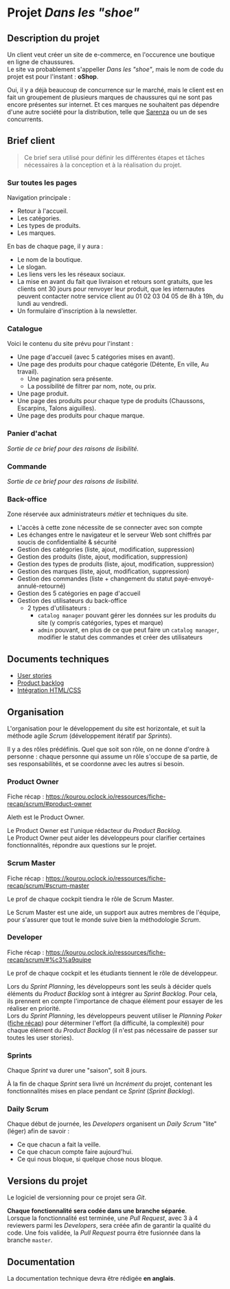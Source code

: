 # Projet _Dans les "shoe"_

## Description du projet

Un client veut créer un site de e-commerce, en l'occurence une boutique en ligne de chaussures.  
Le site va probablement s'appeller _Dans les "shoe"_, mais le nom de code du projet est pour l'instant : **oShop**.

Oui, il y a déjà beaucoup de concurrence sur le marché, mais le client est en fait un groupement de plusieurs marques de chaussures qui ne sont pas encore présentes sur internet. Et ces marques ne souhaitent pas dépendre d'une autre société pour la distribution, telle que [Sarenza](https://fr.wikipedia.org/wiki/Sarenza) ou un de ses concurrents.

## Brief client

> Ce brief sera utilisé pour définir les différentes étapes et tâches nécessaires à la conception et à la réalisation du projet.

### Sur toutes les pages

Navigation principale : 

- Retour à l'accueil.
- Les catégories.
- Les types de produits.
- Les marques.

En bas de chaque page, il y aura :

- Le nom de la boutique.
- Le slogan.
- Les liens vers les les réseaux sociaux.
- La mise en avant du fait que livraison et retours sont gratuits, que les clients ont 30 jours pour renvoyer leur produit, que les internautes peuvent contacter notre service client au 01 02 03 04 05 de 8h à 19h, du lundi au vendredi.
- Un formulaire d'inscription à la newsletter.

### Catalogue

Voici le contenu du site prévu pour l'instant :

- Une page d'accueil (avec 5 catégories mises en avant).
- Une page des produits pour chaque catégorie (Détente, En ville, Au travail).
  - Une pagination sera présente.
  - La possibilité de filtrer par nom, note, ou prix.
- Une page produit.
- Une page des produits pour chaque type de produits (Chaussons, Escarpins, Talons aiguilles).
- Une page des produits pour chaque marque.

### Panier d'achat

_Sortie de ce brief pour des raisons de lisibilité._

### Commande

_Sortie de ce brief pour des raisons de lisibilité._

### Back-office

Zone réservée aux administrateurs _métier_ et techniques du site.

- L'accès à cette zone nécessite de se connecter avec son compte
- Les échanges entre le navigateur et le serveur Web sont chiffrés par soucis de confidentialité & sécurité
- Gestion des catégories (liste, ajout, modification, suppression)
- Gestion des produits (liste, ajout, modification, suppression)
- Gestion des types de produits (liste, ajout, modification, suppression)
- Gestion des marques (liste, ajout, modification, suppression)
- Gestion des commandes (liste + changement du statut payé-envoyé-annulé-retourné)
- Gestion des 5 catégories en page d'accueil
- Gestion des utilisateurs du back-office
  - 2 types d'utilisateurs :
    - `catalog manager` pouvant gérer les données sur les produits du site (y compris catégories, types et marque)
    - `admin` pouvant, en plus de ce que peut faire un `catalog manager`, modifier le statut des commandes et créer des utilisateurs

## Documents techniques

- [User stories](docs/user_stories.md)
- [Product backlog](docs/product_backlog.md)
- [Intégration HTML/CSS](docs/html-css/)

## Organisation

L'organisation pour le développement du site est horizontale, et suit la méthode agile _Scrum_ (développement itératif par _Sprints_).

Il y a des rôles prédéfinis. Quel que soit son rôle, on ne donne d'ordre à personne : chaque personne qui assume un rôle s'occupe de sa partie, de ses responsabilités, et se coordonne avec les autres si besoin.

### Product Owner

Fiche récap : https://kourou.oclock.io/ressources/fiche-recap/scrum/#product-owner

Aleth est le Product Owner.

Le Product Owner est l'unique rédacteur du _Product Backlog_.  
Le Product Owner peut aider les développeurs pour clarifier certaines fonctionnalités, répondre aux questions sur le projet.

### Scrum Master

Fiche récap : https://kourou.oclock.io/ressources/fiche-recap/scrum/#scrum-master

Le prof de chaque cockpit tiendra le rôle de Scrum Master.

Le Scrum Master est une aide, un support aux autres membres de l'équipe, pour s'assurer que tout le monde suive bien la méthodologie _Scrum_.

### Developer

Fiche récap : https://kourou.oclock.io/ressources/fiche-recap/scrum/#%c3%a9quipe

Le prof de chaque cockpit et les étudiants tiennent le rôle de développeur.

Lors du _Sprint Planning_, les développeurs sont les seuls à décider quels éléments du _Product Backlog_ sont à intégrer au _Sprint Backlog_. Pour cela, ils prennent en compte l'importance de chaque élément pour essayer de les réaliser en priorité.  
Lors du _Sprint Planning_, les développeurs peuvent utiliser le _Planning Poker_ ([fiche récap](https://kourou.oclock.io/ressources/fiche-recap/scrum/#sprint-planning)) pour déterminer l'effort (la difficulté, la complexité) pour chaque élément du _Product Backlog_ (il n'est pas nécessaire de passer sur toutes les user stories).

### Sprints

Chaque _Sprint_ va durer une "saison", soit 8 jours.

À la fin de chaque _Sprint_ sera livré un _Incrément_ du projet, contenant les fonctionnalités mises en place pendant ce _Sprint_ (_Sprint Backlog_).

### Daily Scrum

Chaque début de journée, les _Developers_ organisent un _Daily Scrum_ "lite" (léger) afin de savoir :

- Ce que chacun a fait la veille.
- Ce que chacun compte faire aujourd'hui.
- Ce qui nous bloque, si quelque chose nous bloque.

## Versions du projet

Le logiciel de versionning pour ce projet sera _Git_.

**Chaque fonctionnalité sera codée dans une branche séparée**.  
Lorsque la fonctionnalité est terminée, une _Pull Request_, avec 3 à 4 reviewers parmi les _Developers_, sera créée afin de garantir la qualité du code. Une fois validée, la _Pull Request_ pourra être fusionnée dans la branche `master`.

## Documentation

La documentation technique devra être rédigée **en anglais**.
